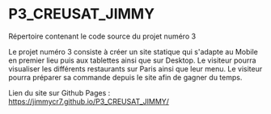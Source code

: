# P3_CREUSAT_JIMMY
Répertoire contenant le code source du projet numéro 3

Le projet numéro 3 consiste à créer un site statique qui s'adapte au Mobile en premier lieu puis aux tablettes ainsi que sur Desktop.
Le visiteur pourra visualiser les différents restaurants sur Paris ainsi que leur menu.
Le visiteur pourra préparer sa commande depuis le site afin de gagner du temps.

Lien du site sur Github Pages : 
https://jimmycr7.github.io/P3_CREUSAT_JIMMY/
